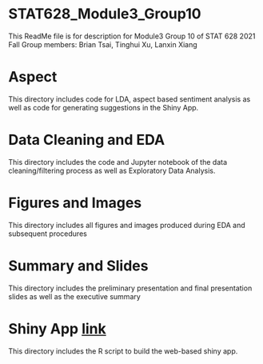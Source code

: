# STAT628_Module3_Group10
This ReadMe file is for description for Module3 Group 10 of STAT 628 2021 Fall 
Group members: Brian Tsai, Tinghui Xu, Lanxin Xiang

# Aspect 
This directory includes code for LDA, aspect based sentiment analysis as well as code for generating suggestions in the Shiny App. 

# Data Cleaning and EDA
This directory includes the code and Jupyter notebook of the data cleaning/filtering process as well as Exploratory Data Analysis. 

# Figures and Images
This directory includes all figures and images produced during EDA and subsequent procedures 

# Summary and Slides 
This directory includes the preliminary presentation and final presentation slides as well as the executive summary 

# Shiny App [link](https://tinghuixu1114.shinyapps.io/)
This directory includes the R script to build the web-based shiny app.

